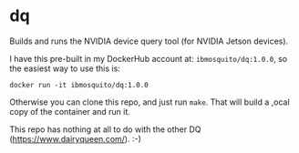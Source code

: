 # dq

Builds and runs the NVIDIA device query tool (for NVIDIA Jetson devices).

I have this pre-built in my DockerHub account at: `ibmosquito/dq:1.0.0`, so the easiest way to use this is:

```
docker run -it ibmosquito/dq:1.0.0
```

Otherwise you can clone this repo, and just run `make`. That will build a ,ocal copy of the container and run it.

This repo has nothing at all to do with the other DQ (https://www.dairyqueen.com/). :-)

